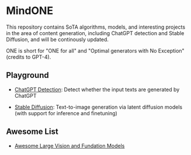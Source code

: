 # MindONE

This repository contains SoTA algorithms, models, and interesting projects in the area of content generation, including ChatGPT detection and Stable Diffusion, and will be continously updated.

ONE is short for "ONE for all" and "Optimal generators with No Exception" (credits to GPT-4).

## Playground

- [ChatGPT Detection](examples/detect_chatgpt): Detect whether the input texts are generated by ChatGPT

- [Stable Diffusion](examples/stable_diffusion_v2): Text-to-image generation via latent diffusion models (with support for inference and finetuning)

## Awesome List

- [Awesome Large Vision and Fundation Models](awesome_vision.md)
